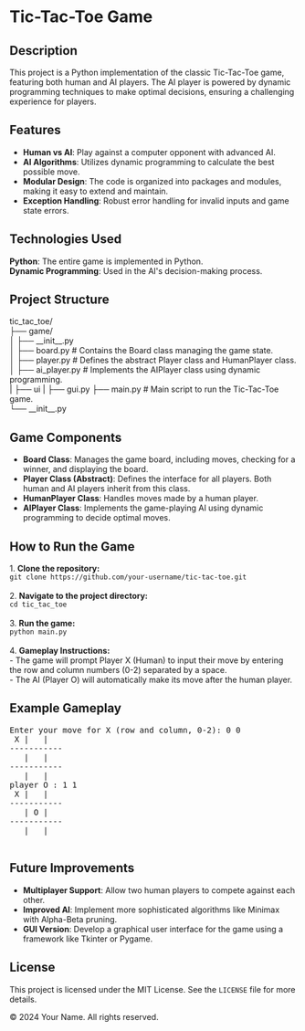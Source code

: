 <!DOCTYPE html>
<html lang="en">
<body>
    <div class="container">
        <h1>Tic-Tac-Toe Game</h1>
        <h2>Description</h2>
        <p>
            This project is a Python implementation of the classic Tic-Tac-Toe game, featuring both human and AI players. The AI player is powered by dynamic programming techniques to make optimal decisions, ensuring a challenging experience for players.
        </p>
        <h2>Features</h2>
        <ul>
            <li><strong>Human vs AI</strong>: Play against a computer opponent with advanced AI.</li>
            <li><strong>AI Algorithms</strong>: Utilizes dynamic programming to calculate the best possible move.</li>
            <li><strong>Modular Design</strong>: The code is organized into packages and modules, making it easy to extend and maintain.</li>
            <li><strong>Exception Handling</strong>: Robust error handling for invalid inputs and game state errors.</li>
        </ul>
        <h2>Technologies Used</h2>
        <p>
            <strong>Python</strong>: The entire game is implemented in Python.<br>
            <strong>Dynamic Programming</strong>: Used in the AI's decision-making process.
        </p>
        <h2>Project Structure</h2>
        <div class="structure">
            tic_tac_toe/<br>
            ├── game/<br>
            │   ├── __init__.py<br>
            │   ├── board.py         # Contains the Board class managing the game state.<br>
            │   ├── player.py        # Defines the abstract Player class and HumanPlayer class.<br>
            │   ├── ai_player.py     # Implements the AIPlayer class using dynamic programming.<br>
            |   ├── ui
            |        ├── gui.py
            ├── main.py              # Main script to run the Tic-Tac-Toe game.<br>
            └── __init__.py<br>
        </div>
        <h2>Game Components</h2>
        <ul>
            <li><strong>Board Class</strong>: Manages the game board, including moves, checking for a winner, and displaying the board.</li>
            <li><strong>Player Class (Abstract)</strong>: Defines the interface for all players. Both human and AI players inherit from this class.</li>
            <li><strong>HumanPlayer Class</strong>: Handles moves made by a human player.</li>
            <li><strong>AIPlayer Class</strong>: Implements the game-playing AI using dynamic programming to decide optimal moves.</li>
        </ul>
        <h2>How to Run the Game</h2>
        <div class="commands">
            1. <strong>Clone the repository:</strong><br>
            <code>git clone https://github.com/your-username/tic-tac-toe.git</code><br><br>
            2. <strong>Navigate to the project directory:</strong><br>
            <code>cd tic_tac_toe</code><br><br>
            3. <strong>Run the game:</strong><br>
            <code>python main.py</code><br><br>
            4. <strong>Gameplay Instructions:</strong><br>
            - The game will prompt Player X (Human) to input their move by entering the row and column numbers (0-2) separated by a space.<br>
            - The AI (Player O) will automatically make its move after the human player.
        </div>
        <h2>Example Gameplay</h2>
        <pre>
Enter your move for X (row and column, 0-2): 0 0
 X |   |  
-----------
   |   |  
-----------
   |   |  
player O : 1 1
 X |   |  
-----------
   | O |  
-----------
   |   |  
        </pre>
        <h2>Future Improvements</h2>
        <ul>
            <li><strong>Multiplayer Support</strong>: Allow two human players to compete against each other.</li>
            <li><strong>Improved AI</strong>: Implement more sophisticated algorithms like Minimax with Alpha-Beta pruning.</li>
            <li><strong>GUI Version</strong>: Develop a graphical user interface for the game using a framework like Tkinter or Pygame.</li>
        </ul>
        <h2>License</h2>
        <p>
            This project is licensed under the MIT License. See the <code>LICENSE</code> file for more details.
        </p>
        <footer>
            &copy; 2024 Your Name. All rights reserved.
        </footer>
    </div>
</body>
</html>
